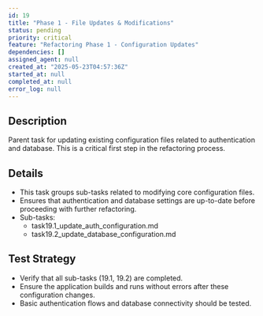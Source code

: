 ```yaml
---
id: 19
title: "Phase 1 - File Updates & Modifications"
status: pending
priority: critical
feature: "Refactoring Phase 1 - Configuration Updates"
dependencies: []
assigned_agent: null
created_at: "2025-05-23T04:57:36Z"
started_at: null
completed_at: null
error_log: null
---
```


## Description

Parent task for updating existing configuration files related to authentication and database. This is a critical first step in the refactoring process.

## Details

- This task groups sub-tasks related to modifying core configuration files.
- Ensures that authentication and database settings are up-to-date before proceeding with further refactoring.
- Sub-tasks:
  - task19.1_update_auth_configuration.md
  - task19.2_update_database_configuration.md

## Test Strategy

- Verify that all sub-tasks (19.1, 19.2) are completed.
- Ensure the application builds and runs without errors after these configuration changes.
- Basic authentication flows and database connectivity should be tested.

